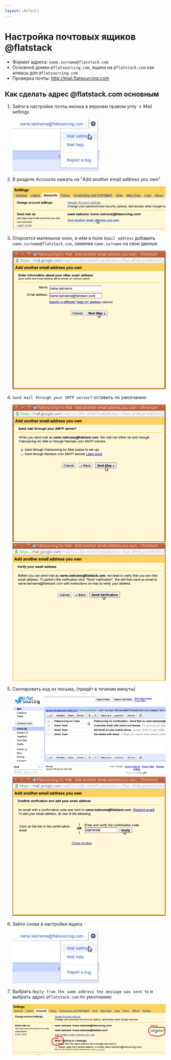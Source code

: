 ```yaml
---
layout: default
---
```


Настройка почтовых ящиков @flatstack
====================================

* Формат адреса: `name.surname@flatstack.com`
* Основной домен `@flatsourcing.com`, ящики на `@flatstack.com` как алиасы для `@flatsourcing.com`
* Проверка почты: http://mail.flatsourcing.com


Как сделать адрес @flatstack.com основным
-----------------------------------------

1.  Зайти в настройки почты иконка в верхнем правом углу → Mail settings
    
    ![](images/mail1.png)

2.  В разделе Accounts нажать на "Add another email address you own"

    ![](images/mail2.png)

3.  Откроется маленькое окно, в нём в поле `Email address` добавить `name.surname@flatstack.com`,
заменив `name.surname` на свои данные.

    ![](images/mail3.png)

4.  `Send mail through your SMTP server?` оставить по умолчанию 

    ![](images/mail4.png)
    ![](images/mail5.png)

5.  Скопировать код из письма, (придёт в течении минуты)

    ![](images/mail6.png)
    ![](images/mail8.png)

6.  Зайти снова в настройки ящика

    ![](images/mail1.png)

7.  Выбрать `Reply from the same address the message was sent to` и выбрать  адрес  `@flatstack.com` по умолчанию

    ![](images/mail9.png)

